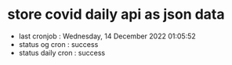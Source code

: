 # store covid daily api as json data

- last cronjob : Wednesday, 14 December 2022 01:05:52
- status og cron : success
- status daily cron : success
      
      